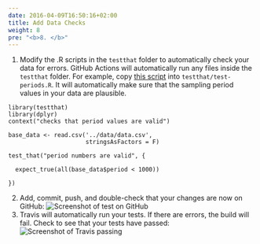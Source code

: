 ```yaml
---
date: 2016-04-09T16:50:16+02:00
title: Add Data Checks
weight: 8
pre: "<b>8. </b>"
---
```


1. Modify the .R scripts in the `testthat` folder to automatically check your data for errors. GitHub Actions will automatically run any files inside the `testthat` folder. For example, copy [this script](/sample-scripts/test-periods.R) into `testthat/test-periods.R`. It will automatically make sure that the sampling period values in your data are plausible.

  ```
  library(testthat)
  library(dplyr)
  context("checks that period values are valid")

  base_data <- read.csv('../data/data.csv',
                        stringsAsFactors = F)

  test_that("period numbers are valid", {

    expect_true(all(base_data$period < 1000))

  })
  ```

2. Add, commit, push, and double-check that your changes are now on GitHub:
  ![Screenshot of test on GitHub](/screenshots/github_add_test.png)
3. Travis will automatically run your tests. If there are errors, the build will fail. Check to see that your tests have passed:
  ![Screenshot of Travis passing](/screenshots/travis-add-test-passed.png)
